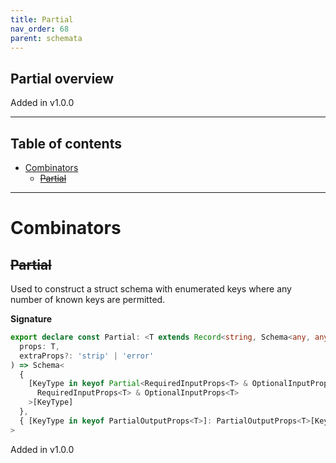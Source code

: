 ```yaml
---
title: Partial
nav_order: 68
parent: schemata
---
```


## Partial overview

Added in v1.0.0

---

<h2 class="text-delta">Table of contents</h2>

- [Combinators](#combinators)
  - [~~Partial~~](#partial)

---

# Combinators

## ~~Partial~~

Used to construct a struct schema with enumerated keys where any number of known keys
are permitted.

**Signature**

```ts
export declare const Partial: <T extends Record<string, Schema<any, any>>>(
  props: T,
  extraProps?: 'strip' | 'error'
) => Schema<
  {
    [KeyType in keyof Partial<RequiredInputProps<T> & OptionalInputProps<T>>]: Partial<
      RequiredInputProps<T> & OptionalInputProps<T>
    >[KeyType]
  },
  { [KeyType in keyof PartialOutputProps<T>]: PartialOutputProps<T>[KeyType] }
>
```

Added in v1.0.0
